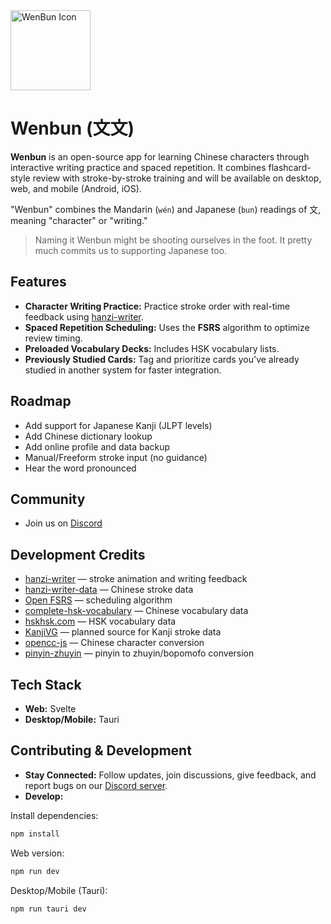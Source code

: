 <img width="128" height="128" src="https://raw.githubusercontent.com/ray-pH/wenbun/refs/heads/main/static/favicon.png" alt="WenBun Icon">

# Wenbun (文文)

**Wenbun** is an open-source app for learning Chinese characters through interactive writing practice and spaced repetition. It combines flashcard-style review with stroke-by-stroke training and will be available on desktop, web, and mobile (Android, iOS).

"Wenbun" combines the Mandarin (`wén`) and Japanese (`bun`) readings of 文, meaning "character" or "writing."

>  Naming it Wenbun might be shooting ourselves in the foot. It pretty much commits us to supporting Japanese too.

## Features

* **Character Writing Practice:** Practice stroke order with real-time feedback using [hanzi-writer](https://hanziwriter.org/).
* **Spaced Repetition Scheduling:** Uses the **FSRS** algorithm to optimize review timing.
* **Preloaded Vocabulary Decks:** Includes HSK vocabulary lists.
* **Previously Studied Cards:** Tag and prioritize cards you've already studied in another system for faster integration.

## Roadmap

* Add support for Japanese Kanji (JLPT levels)
* Add Chinese dictionary lookup
* Add online profile and data backup
* Manual/Freeform stroke input (no guidance)
* Hear the word pronounced

## Community

* Join us on [Discord](https://discord.gg/Ab25UgysDt)

## Development Credits

* [hanzi-writer](https://hanziwriter.org/) — stroke animation and writing feedback
* [hanzi-writer-data](https://github.com/chanind/hanzi-writer-data) — Chinese stroke data
* [Open FSRS](https://github.com/open-spaced-repetition) — scheduling algorithm
* [complete-hsk-vocabulary](https://github.com/drkameleon/complete-hsk-vocabulary) — Chinese vocabulary data
* [hskhsk.com](https://github.com/glxxyz/hskhsk.com) — HSK vocabulary data
* [KanjiVG](https://kanjivg.tagaini.net/) — planned source for Kanji stroke data
* [opencc-js](https://github.com/nk2028/opencc-js) — Chinese character conversion
* [pinyin-zhuyin](https://github.com/peterolson/pinyin-zhuyin) — pinyin to zhuyin/bopomofo conversion

## Tech Stack

* **Web:** Svelte
* **Desktop/Mobile:** Tauri

## Contributing & Development

* **Stay Connected:** Follow updates, join discussions, give feedback, and report bugs on our [Discord server](https://discord.gg/Ab25UgysDt).  
* **Develop:**  

Install dependencies:  
```bash
npm install
```  
    
Web version:  
```bash
npm run dev
```  

Desktop/Mobile (Tauri):  
```bash
npm run tauri dev
```
